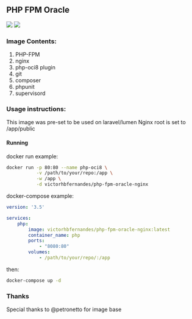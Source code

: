 ## PHP FPM Oracle

[![](https://images.microbadger.com/badges/image/victorhbfernandes/php-fpm-oracle-nginx:latest.svg)](https://microbadger.com/images/victorhbfernandes/php-fpm-oracle-nginx:latest "Get your own image badge on microbadger.com")
[![](https://images.microbadger.com/badges/version/victorhbfernandes/php-fpm-oracle-nginx:7.2.5.svg)](https://microbadger.com/images/victorhbfernandes/php-fpm-oracle-nginx:7.2.5 "Get your own version badge on microbadger.com")

### Image Contents:
1. PHP-FPM
1. nginx
1. php-oci8 plugin
1. git
1. composer
1. phpunit
1. supervisord

### Usage instructions:

This image was pre-set to be used on laravel/lumen
Nginx root is set to /app/public

#### Running
docker run example:

```bash
docker run -p 80:80 --name php-oci8 \
           -v /path/to/your/repo:/app \
           -w /app \
           -d victorhbfernandes/php-fpm-oracle-nginx
```

docker-compose example:

```yml
version: '3.5'

services:
    php:
        image: victorhbfernandes/php-fpm-oracle-nginx:latest
        container_name: php
        ports: 
            - "8080:80"
        volumes:
            - /path/to/your/repo/:/app
```

then:
```bash
docker-compose up -d
```

### Thanks
Special thanks to @petronetto for image base
